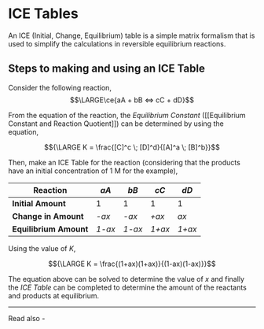 # ICE Tables


An ICE (Initial, Change, Equilibrium) table is a simple matrix formalism that is used to simplify the calculations in reversible equilibrium reactions.

## Steps to making and using an ICE Table

Consider the following reaction,
$$\LARGE\ce{aA + bB <=> cC + dD}$$

From the equation of the reaction, the *Equilibrium Constant* ([[Equilibrium Constant and Reaction Quotient]]) can be determined by using the equation,

$${\LARGE K = \frac{[C]^c \; [D]^d}{[A]^a \; [B]^b}}$$

Then, make an ICE Table for the reaction (considering that the products have an initial concentration of 1 M for the example),

| Reaction               | *aA*   | *bB*   | *cC*   | *dD* |
| ---------------------- | ------ | ------ | ------ | ---- |
| **Initial Amount**     | 1      | 1      | 1      | 1    |
| **Change in Amount**   | *-ax*  | *-ax*  | *+ax*  | *ax* |
| **Equilibrium Amount** | *1-ax* | *1-ax* | *1+ax* | *1+ax*     |


Using the value of *K*,

$${\LARGE K = \frac{(1+ax)(1+ax)}{(1-ax)(1-ax)}}$$

The equation above can be solved to determine the value of *x* and finally the *ICE Table* can be completed to determine the amount of the reactants and products at equilibrium.


---
Read also - 